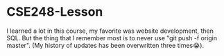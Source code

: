 # CSE248-Lesson

I learned a lot in this course, my favorite was website development, then SQL.
But the thing that I remember most is to never use "git push -f origin master". (My history of updates has been overwritten three times😭).
